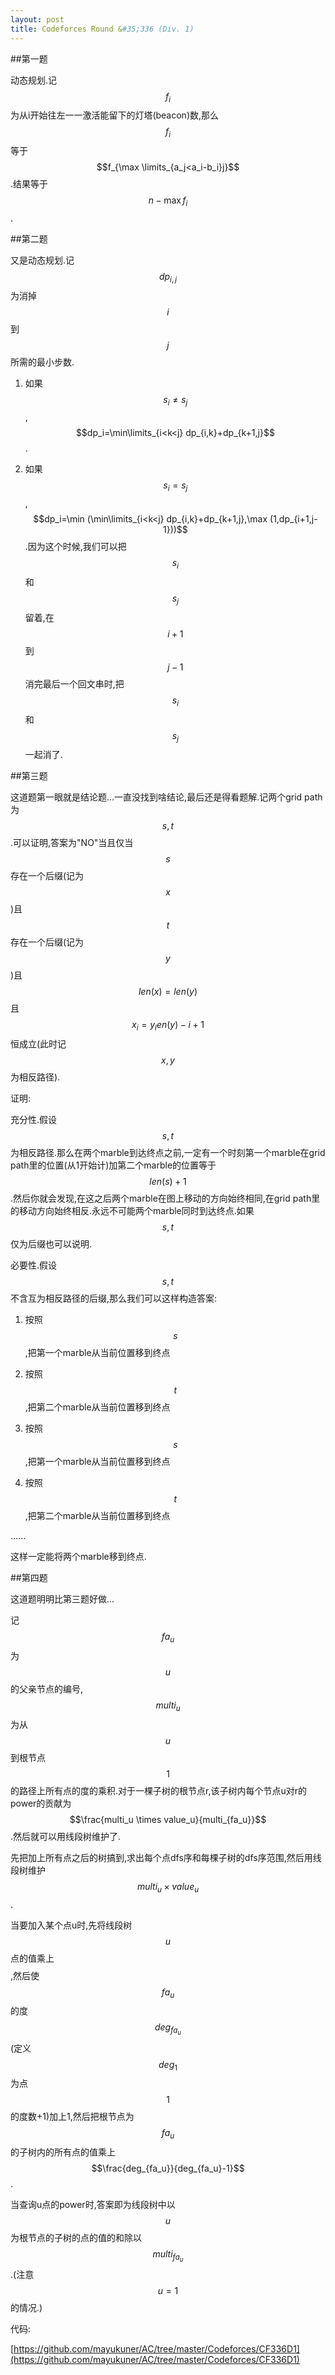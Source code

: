 ```yaml
---
layout: post
title: Codeforces Round &#35;336 (Div. 1)
---
```


##第一题

动态规划.记$$f_i$$为从i开始往左一一激活能留下的灯塔(beacon)数,那么$$f_i$$等于$$f_{\max \limits_{a_j<a_i-b_i}j}$$.结果等于$$n-\max f_i$$.

##第二题

又是动态规划.记$$dp_{i,j}$$为消掉$$i$$到$$j$$所需的最小步数.

1. 如果$$s_i \neq s_j$$,$$dp_i=\min\limits_{i<k<j} dp_{i,k}+dp_{k+1,j}$$.

2. 如果$$s_i = s_j$$,$$dp_i=\min (\min\limits_{i<k<j} dp_{i,k}+dp_{k+1,j},\max (1,dp_{i+1,j-1}))$$.因为这个时候,我们可以把$$s_i$$和$$s_j$$留着,在$$i+1$$到$$j-1$$消完最后一个回文串时,把$$s_i$$和$$s_j$$一起消了.

##第三题

这道题第一眼就是结论题...一直没找到啥结论,最后还是得看题解.记两个grid path为$$s,t$$.可以证明,答案为"NO"当且仅当$$s$$存在一个后缀(记为$$x$$)且$$t$$存在一个后缀(记为$$y$$)且$$len(x)=len(y)$$且$$x_i=y_len(y)-i+1$$恒成立(此时记$$x,y$$为相反路径).

证明:

充分性.假设$$s,t$$为相反路径.那么在两个marble到达终点之前,一定有一个时刻第一个marble在grid path里的位置(从1开始计)加第二个marble的位置等于$$len(s)+1$$.然后你就会发现,在这之后两个marble在图上移动的方向始终相同,在grid path里的移动方向始终相反.永远不可能两个marble同时到达终点.如果$$s,t$$仅为后缀也可以说明.

必要性.假设$$s,t$$不含互为相反路径的后缀,那么我们可以这样构造答案:

1. 按照$$s$$,把第一个marble从当前位置移到终点

2. 按照$$t$$,把第二个marble从当前位置移到终点

3. 按照$$s$$,把第一个marble从当前位置移到终点

4. 按照$$t$$,把第二个marble从当前位置移到终点

......

这样一定能将两个marble移到终点.

##第四题

这道题明明比第三题好做...

记$$fa_u$$为$$u$$的父亲节点的编号,$$multi_u$$为从$$u$$到根节点$$1$$的路径上所有点的度的乘积.对于一棵子树的根节点r,该子树内每个节点u对r的power的贡献为$$\frac{multi_u \times value_u}{multi_{fa_u}}$$.然后就可以用线段树维护了.

先把加上所有点之后的树搞到,求出每个点dfs序和每棵子树的dfs序范围,然后用线段树维护$$multi_u \times value_u$$.


当要加入某个点u时,先将线段树$$u$$点的值乘上$$$$,然后使$$fa_u$$的度$$deg_{fa_u}$$(定义$$deg_1$$为点$$1$$的度数+1)加上1,然后把根节点为$$fa_u$$的子树内的所有点的值乘上$$\frac{deg_{fa_u}}{deg_{fa_u}-1}$$.

当查询u点的power时,答案即为线段树中以$$u$$为根节点的子树的点的值的和除以$$multi_{fa_u}$$.(注意$$u=1$$的情况.)

代码:

[https://github.com/mayukuner/AC/tree/master/Codeforces/CF336D1](https://github.com/mayukuner/AC/tree/master/Codeforces/CF336D1)
